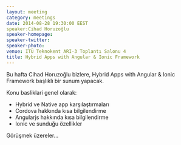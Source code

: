 ```yaml
---
layout: meeting
category: meetings
date: 2014-08-28 19:30:00 EEST
speaker:Cihad Horuzoğlu
speaker-homepage: 
speaker-twitter: 
speaker-photo: 
venue: ITÜ Teknokent ARI-3 Toplantı Salonu 4
title: Hybrid Apps with Angular & Ionic Framework
---
```


Bu hafta Cihad Horuzoğlu bizlere, Hybrid Apps with Angular & Ionic Framework başlıklı bir sunum yapacak.


 Konu basliklari genel olarak:

- Hybrid ve Native app karşılaştırmaları
- Cordova hakkında kısa bilgilendirme
- Angularjs hakkında kısa bilgilendirme
- Ionic ve sunduğu özellikler

Görüşmek üzereler...
